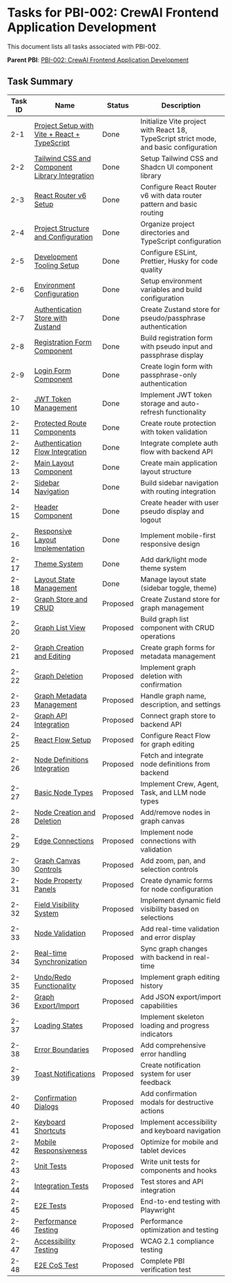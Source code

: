 # Tasks for PBI-002: CrewAI Frontend Application Development

This document lists all tasks associated with PBI-002.

**Parent PBI**: [PBI-002: CrewAI Frontend Application Development](mdc:./tasks/prd.md)

## Task Summary

| Task ID | Name | Status | Description |
|---------|------|--------|-------------|
| 2-1 | [Project Setup with Vite + React + TypeScript](mdc:./tasks/PBI-002-1.md) | Done | Initialize Vite project with React 18, TypeScript strict mode, and basic configuration |
| 2-2 | [Tailwind CSS and Component Library Integration](mdc:./tasks/PBI-002-2.md) | Done | Setup Tailwind CSS and Shadcn UI component library |
| 2-3 | [React Router v6 Setup](mdc:./tasks/PBI-002-3.md) | Done | Configure React Router v6 with data router pattern and basic routing |
| 2-4 | [Project Structure and Configuration](mdc:./tasks/PBI-002-4.md) | Done | Organize project directories and TypeScript configuration |
| 2-5 | [Development Tooling Setup](mdc:./tasks/PBI-002-5.md) | Done | Configure ESLint, Prettier, Husky for code quality |
| 2-6 | [Environment Configuration](mdc:./tasks/PBI-002-6.md) | Done | Setup environment variables and build configuration |
| 2-7 | [Authentication Store with Zustand](mdc:./tasks/PBI-002-7.md) | Done | Create Zustand store for pseudo/passphrase authentication |
| 2-8 | [Registration Form Component](mdc:./tasks/PBI-002-8.md) | Done | Build registration form with pseudo input and passphrase display |
| 2-9 | [Login Form Component](mdc:./tasks/PBI-002-9.md) | Done | Create login form with passphrase-only authentication |
| 2-10 | [JWT Token Management](mdc:./tasks/PBI-002-10.md) | Done | Implement JWT token storage and auto-refresh functionality |
| 2-11 | [Protected Route Components](mdc:./tasks/PBI-002-11.md) | Done | Create route protection with token validation |
| 2-12 | [Authentication Flow Integration](mdc:./tasks/PBI-002-12.md) | Done | Integrate complete auth flow with backend API |
| 2-13 | [Main Layout Component](mdc:./tasks/PBI-002-13.md) | Done | Create main application layout structure |
| 2-14 | [Sidebar Navigation](mdc:./tasks/PBI-002-14.md) | Done | Build sidebar navigation with routing integration |
| 2-15 | [Header Component](mdc:./tasks/PBI-002-15.md) | Done | Create header with user pseudo display and logout |
| 2-16 | [Responsive Layout Implementation](mdc:./tasks/PBI-002-16.md) | Done | Implement mobile-first responsive design |
| 2-17 | [Theme System](mdc:./tasks/PBI-002-17.md) | Done | Add dark/light mode theme system |
| 2-18 | [Layout State Management](mdc:./tasks/PBI-002-18.md) | Done | Manage layout state (sidebar toggle, theme) |
| 2-19 | [Graph Store and CRUD](mdc:./tasks/PBI-002-19.md) | Proposed | Create Zustand store for graph management |
| 2-20 | [Graph List View](mdc:./tasks/PBI-002-20.md) | Proposed | Build graph list component with CRUD operations |
| 2-21 | [Graph Creation and Editing](mdc:./tasks/PBI-002-21.md) | Proposed | Create graph forms for metadata management |
| 2-22 | [Graph Deletion](mdc:./tasks/PBI-002-22.md) | Proposed | Implement graph deletion with confirmation |
| 2-23 | [Graph Metadata Management](mdc:./tasks/PBI-002-23.md) | Proposed | Handle graph name, description, and settings |
| 2-24 | [Graph API Integration](mdc:./tasks/PBI-002-24.md) | Proposed | Connect graph store to backend API |
| 2-25 | [React Flow Setup](mdc:./tasks/PBI-002-25.md) | Proposed | Configure React Flow for graph editing |
| 2-26 | [Node Definitions Integration](mdc:./tasks/PBI-002-26.md) | Proposed | Fetch and integrate node definitions from backend |
| 2-27 | [Basic Node Types](mdc:./tasks/PBI-002-27.md) | Proposed | Implement Crew, Agent, Task, and LLM node types |
| 2-28 | [Node Creation and Deletion](mdc:./tasks/PBI-002-28.md) | Proposed | Add/remove nodes in graph canvas |
| 2-29 | [Edge Connections](mdc:./tasks/PBI-002-29.md) | Proposed | Implement node connections with validation |
| 2-30 | [Graph Canvas Controls](mdc:./tasks/PBI-002-30.md) | Proposed | Add zoom, pan, and selection controls |
| 2-31 | [Node Property Panels](mdc:./tasks/PBI-002-31.md) | Proposed | Create dynamic forms for node configuration |
| 2-32 | [Field Visibility System](mdc:./tasks/PBI-002-32.md) | Proposed | Implement dynamic field visibility based on selections |
| 2-33 | [Node Validation](mdc:./tasks/PBI-002-33.md) | Proposed | Add real-time validation and error display |
| 2-34 | [Real-time Synchronization](mdc:./tasks/PBI-002-34.md) | Proposed | Sync graph changes with backend in real-time |
| 2-35 | [Undo/Redo Functionality](mdc:./tasks/PBI-002-35.md) | Proposed | Implement graph editing history |
| 2-36 | [Graph Export/Import](mdc:./tasks/PBI-002-36.md) | Proposed | Add JSON export/import capabilities |
| 2-37 | [Loading States](mdc:./tasks/PBI-002-37.md) | Proposed | Implement skeleton loading and progress indicators |
| 2-38 | [Error Boundaries](mdc:./tasks/PBI-002-38.md) | Proposed | Add comprehensive error handling |
| 2-39 | [Toast Notifications](mdc:./tasks/PBI-002-39.md) | Proposed | Create notification system for user feedback |
| 2-40 | [Confirmation Dialogs](mdc:./tasks/PBI-002-40.md) | Proposed | Add confirmation modals for destructive actions |
| 2-41 | [Keyboard Shortcuts](mdc:./tasks/PBI-002-41.md) | Proposed | Implement accessibility and keyboard navigation |
| 2-42 | [Mobile Responsiveness](mdc:./tasks/PBI-002-42.md) | Proposed | Optimize for mobile and tablet devices |
| 2-43 | [Unit Tests](mdc:./tasks/PBI-002-43.md) | Proposed | Write unit tests for components and hooks |
| 2-44 | [Integration Tests](mdc:./tasks/PBI-002-44.md) | Proposed | Test stores and API integration |
| 2-45 | [E2E Tests](mdc:./tasks/PBI-002-45.md) | Proposed | End-to-end testing with Playwright |
| 2-46 | [Performance Testing](mdc:./tasks/PBI-002-46.md) | Proposed | Performance optimization and testing |
| 2-47 | [Accessibility Testing](mdc:./tasks/PBI-002-47.md) | Proposed | WCAG 2.1 compliance testing |
| 2-48 | [E2E CoS Test](mdc:./tasks/PBI-002-48.md) | Proposed | Complete PBI verification test | 